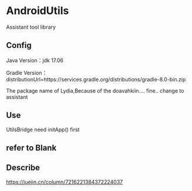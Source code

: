 # AndroidUtils
Assistant tool library
## Config
Java Version：jdk 17.06

Gradle Version：distributionUrl=https\://services.gradle.org/distributions/gradle-8.0-bin.zip

The package name of Lydia,Because of the doavahkiin....
fine.. change to assistant
## Use 
UtilsBridge need initApp() first
## refer to Blank 

## Describe
https://juejin.cn/column/7216221384372224037
